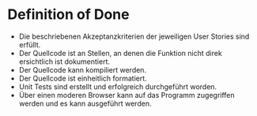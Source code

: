 # Definition of Done

* Die beschriebenen Akzeptanzkriterien der jeweiligen User Stories sind erfüllt.
* Der Quellcode ist an Stellen, an denen die Funktion nicht direk ersichtlich ist dokumentiert.
* Der Quellcode kann kompiliert werden.
* Der Quellcode ist einheitlich formatiert.
* Unit Tests sind erstellt und erfolgreich durchgeführt worden.
* Über einen moderen Browser kann auf das Programm zugegriffen werden und es kann ausgeführt werden.